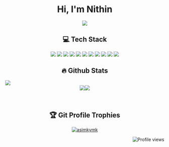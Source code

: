 <h1 align="center">Hi, I'm Nithin</h1>
<p align="center">
  <a href="https://github.com/DenverCoder1/readme-typing-svg">
    <img src="https://readme-typing-svg.herokuapp.com?lines=Information+Technology+Student;Aspiring+Data+Analyst;Always%20learning&center=true&width=500&height=50">
  </a>
</p>

<h2 style="text-align: center;">💻 Tech Stack </h2>
<p style="text-align: center;">
  <img src="https://img.shields.io/badge/c-%2300599C.svg?style=for-the-badge&logo=c&logoColor=white">
  <img src="https://img.shields.io/badge/css3-%231572B6.svg?style=for-the-badge&logo=css3&logoColor=white">
  <img src="https://img.shields.io/badge/dart-%230175C2.svg?style=for-the-badge&logo=dart&logoColor=white">
  <img src="https://img.shields.io/badge/html5-%23E34F26.svg?style=for-the-badge&logo=html5&logoColor=white">
  <img src="https://img.shields.io/badge/javascript-%23323330.svg?style=for-the-badge&logo=javascript&logoColor=%23F7DF1E">
  <img src="https://img.shields.io/badge/php-%23777BB4.svg?style=for-the-badge&logo=php&logoColor=white">
  <img src="https://img.shields.io/badge/python-3670A0?style=for-the-badge&logo=python&logoColor=ffdd54">
  <img src="https://img.shields.io/badge/jquery-%230769AD.svg?style=for-the-badge&logo=jquery&logoColor=white">
  <img src="https://img.shields.io/badge/apache-%23D42029.svg?style=for-the-badge&logo=apache&logoColor=white">
  <img src="https://img.shields.io/badge/mysql-%2300f.svg?style=for-the-badge&logo=mysql&logoColor=white">
  <img src="https://img.shields.io/badge/Linux-FCC624?style=for-the-badge&logo=linux&logoColor=black">
</p>

<h2 style="text-align: center;">🔥 Github Stats</h2>
 <img src="https://github-readme-stats.vercel.app/api/top-langs/?username=Underemployed&theme=algolia&hide_border=false&include_all_commits=true&count_private=true&layout=compact" style="max-width: 100%;">
<div style="display: flex; flex-wrap: wrap; justify-content: center;">
    <br><img src="https://github-readme-stats.vercel.app/api?username=Underemployed&theme=algolia&hide_border=false&include_all_commits=true&count_private=true" style="max-width: 100%;"></br>
 <br> <img src="https://github-readme-streak-stats.herokuapp.com/?user=Underemployed&theme=algolia&hide_border=false" style="max-width: 100%;"><br/>
 
</div>

<br>

<h2 style="text-align: center;">🏆 Git Profile Trophies</h2>
<p align="center">
  <a href="https://github.com/ryo-ma/github-profile-trophy">
    <img src="https://github-profile-trophy.vercel.app/?username=Underemployed&layout=compact&theme=algolia" alt="asimkymk">
  </a>
</p>
<p align="right">
  <img src="https://komarev.com/ghpvc/?username=Underemployed&color=blue" alt="Profile views" />
</p>
